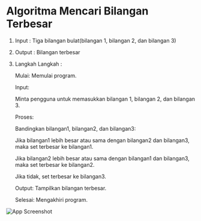 # Algoritma Mencari Bilangan Terbesar
1. Input : Tiga bilangan bulat(bilangan 1, bilangan 2, dan bilangan 3)
2. Output : Bilangan terbesar
3. Langkah Langkah :

   Mulai: Memulai program.

   Input:

   Minta pengguna untuk memasukkan bilangan 1, bilangan 2, dan bilangan 3.

   Proses:

   Bandingkan bilangan1, bilangan2, dan bilangan3:

   Jika bilangan1 lebih besar atau sama dengan bilangan2 dan bilangan3, maka set terbesar ke bilangan1.

   Jika bilangan2 lebih besar atau sama dengan bilangan1 dan bilangan3, maka set terbesar ke bilangan2.

   Jika tidak, set terbesar ke bilangan3.

   Output: Tampilkan bilangan terbesar.

   Selesai: Mengakhiri program.

![App Screenshot](./ss1.png.)


